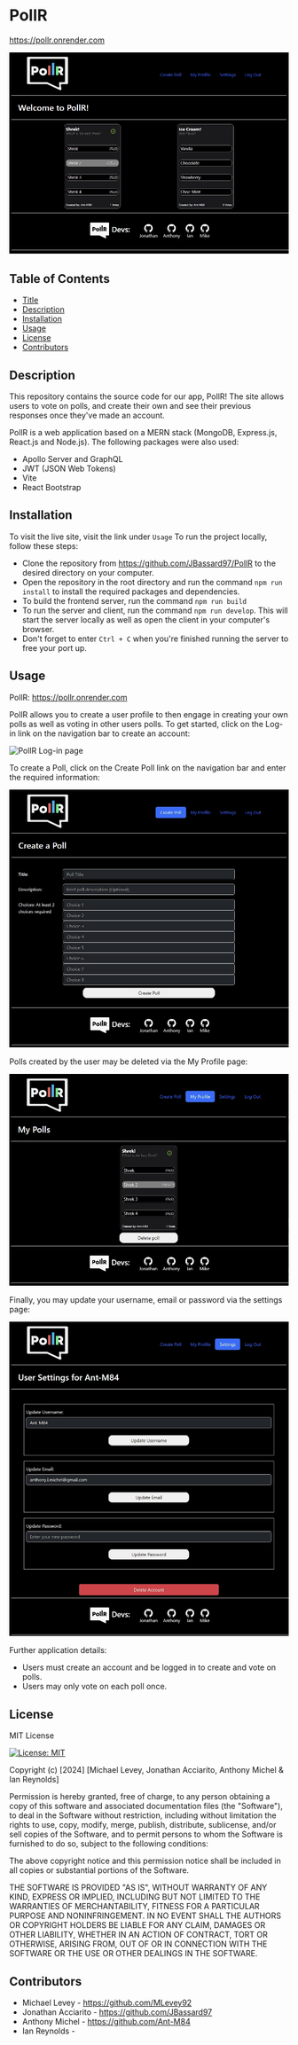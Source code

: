 # PollR

https://pollr.onrender.com

![PollR Homepage](./client/src/assets/PollR-home.jpg)

## Table of Contents
- [Title](#title)
- [Description](#description)
- [Installation](#installation)
- [Usage](#usage)
- [License](#license)
- [Contributors](#contributors)

## Description

This repository contains the source code for our app, PollR! The site allows users to vote on polls, and create their own and see their previous responses once they've made an account.

PollR is a web application based on a MERN stack (MongoDB, Express.js, React.js and Node.js).  The following packages were also used:
- Apollo Server and GraphQL
- JWT (JSON Web Tokens)
- Vite
- React Bootstrap

## Installation

To visit the live site, visit the link under `Usage` To run the project locally, follow these steps:

- Clone the repository from https://github.com/JBassard97/PollR to the desired directory on your computer.
- Open the repository in the root directory and run the command `npm run install` to install the required packages and dependencies.
- To build the frontend server, run the command `npm run build`
- To run the server and client, run the command `npm run develop`.  This will start the server locally as well as open the client in your computer's browser.
- Don't forget to enter `Ctrl + C` when you're finished running the server to free your port up.

## Usage

PollR: https://pollr.onrender.com

PollR allows you to create a user profile to then engage in creating your own polls as well as voting in other users polls.  To get started, click on the Log-in link on the navigation bar to create an account:

![PollR Log-in page](../client/src/assets/PollR-login-signup.jpg)

To create a Poll, click on the Create Poll link on the navigation bar and enter the required information:

![PollR Create Poll page](./client/src/assets/PollR-create.jpg)

Polls created by the user may be deleted via the My Profile page:

![PollR Profile page](./client/src/assets/PollR-profile.jpg)

Finally, you may update your username, email or password via the settings page: 

![PollR Settings page](./client/src/assets/PollR-settings.jpg)

Further application details:

- Users must create an account and be logged in to create and vote on polls.
- Users may only vote on each poll once.


## License

MIT License

[![License: MIT](https://img.shields.io/badge/License-MIT-yellow.svg)](https://opensource.org/licenses/MIT)

Copyright (c) [2024] [Michael Levey, Jonathan Acciarito, Anthony Michel & Ian Reynolds]

Permission is hereby granted, free of charge, to any person obtaining a copy
of this software and associated documentation files (the "Software"), to deal
in the Software without restriction, including without limitation the rights
to use, copy, modify, merge, publish, distribute, sublicense, and/or sell
copies of the Software, and to permit persons to whom the Software is
furnished to do so, subject to the following conditions:

The above copyright notice and this permission notice shall be included in all
copies or substantial portions of the Software.

THE SOFTWARE IS PROVIDED "AS IS", WITHOUT WARRANTY OF ANY KIND, EXPRESS OR
IMPLIED, INCLUDING BUT NOT LIMITED TO THE WARRANTIES OF MERCHANTABILITY,
FITNESS FOR A PARTICULAR PURPOSE AND NONINFRINGEMENT. IN NO EVENT SHALL THE
AUTHORS OR COPYRIGHT HOLDERS BE LIABLE FOR ANY CLAIM, DAMAGES OR OTHER
LIABILITY, WHETHER IN AN ACTION OF CONTRACT, TORT OR OTHERWISE, ARISING FROM,
OUT OF OR IN CONNECTION WITH THE SOFTWARE OR THE USE OR OTHER DEALINGS IN THE
SOFTWARE.


## Contributors
- Michael Levey - https://github.com/MLevey92
- Jonathan Acciarito - https://github.com/JBassard97
- Anthony Michel - https://github.com/Ant-M84
- Ian Reynolds - 



